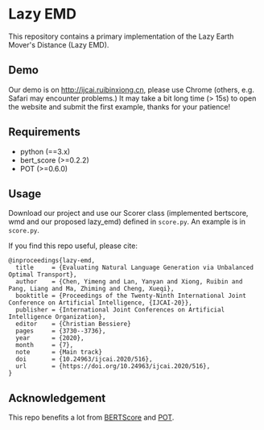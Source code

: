 # Lazy EMD
This repository contains a primary implementation of the Lazy Earth Mover's Distance (Lazy EMD).

## Demo
Our demo is on http://ijcai.ruibinxiong.cn, please use Chrome (others, e.g. Safari may encounter problems.) It may take a bit long time (> 15s) to open the website and submit the first example, thanks for your patience! 

## Requirements
- python (==3.x)
- bert_score (>=0.2.2)
- POT (>=0.6.0)

## Usage
Download our project and use our Scorer class (implemented bertscore, wmd and our proposed lazy_emd) defined in `score.py`. An example is in `score.py`. 

If you find this repo useful, please cite:
```
@inproceedings{lazy-emd,
  title     = {Evaluating Natural Language Generation via Unbalanced Optimal Transport},
  author    = {Chen, Yimeng and Lan, Yanyan and Xiong, Ruibin and Pang, Liang and Ma, Zhiming and Cheng, Xueqi},
  booktitle = {Proceedings of the Twenty-Ninth International Joint Conference on Artificial Intelligence, {IJCAI-20}},
  publisher = {International Joint Conferences on Artificial Intelligence Organization},             
  editor    = {Christian Bessiere}	
  pages     = {3730--3736},
  year      = {2020},
  month     = {7},
  note      = {Main track}
  doi       = {10.24963/ijcai.2020/516},
  url       = {https://doi.org/10.24963/ijcai.2020/516},
}
```

## Acknowledgement
This repo benefits a lot from [BERTScore](https://github.com/Tiiiger/bert_score) and [POT](https://github.com/PythonOT/POT).
